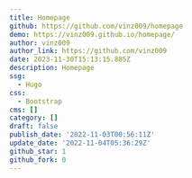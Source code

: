 ```yaml
---
title: Homepage
github: https://github.com/vinz009/homepage
demo: https://vinz009.github.io/homepage/
author: vinz009
author_link: https://github.com/vinz009
date: 2023-11-30T15:13:15.885Z
description: Homepage
ssg:
  - Hugo
css:
  - Bootstrap
cms: []
category: []
draft: false
publish_date: '2022-11-03T00:56:11Z'
update_date: '2022-11-04T05:36:29Z'
github_star: 1
github_fork: 0
---
```

